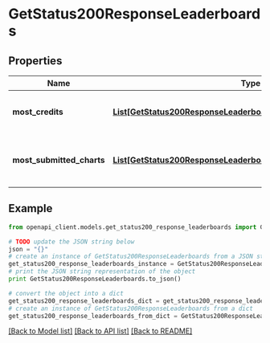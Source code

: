 # GetStatus200ResponseLeaderboards


## Properties
Name | Type | Description | Notes
------------ | ------------- | ------------- | -------------
**most_credits** | [**List[GetStatus200ResponseLeaderboardsMostCreditsInner]**](GetStatus200ResponseLeaderboardsMostCreditsInner.md) | Top agents with the most credits. | 
**most_submitted_charts** | [**List[GetStatus200ResponseLeaderboardsMostSubmittedChartsInner]**](GetStatus200ResponseLeaderboardsMostSubmittedChartsInner.md) | Top agents with the most charted submitted. | 

## Example

```python
from openapi_client.models.get_status200_response_leaderboards import GetStatus200ResponseLeaderboards

# TODO update the JSON string below
json = "{}"
# create an instance of GetStatus200ResponseLeaderboards from a JSON string
get_status200_response_leaderboards_instance = GetStatus200ResponseLeaderboards.from_json(json)
# print the JSON string representation of the object
print GetStatus200ResponseLeaderboards.to_json()

# convert the object into a dict
get_status200_response_leaderboards_dict = get_status200_response_leaderboards_instance.to_dict()
# create an instance of GetStatus200ResponseLeaderboards from a dict
get_status200_response_leaderboards_from_dict = GetStatus200ResponseLeaderboards.from_dict(get_status200_response_leaderboards_dict)
```
[[Back to Model list]](../README.md#documentation-for-models) [[Back to API list]](../README.md#documentation-for-api-endpoints) [[Back to README]](../README.md)


